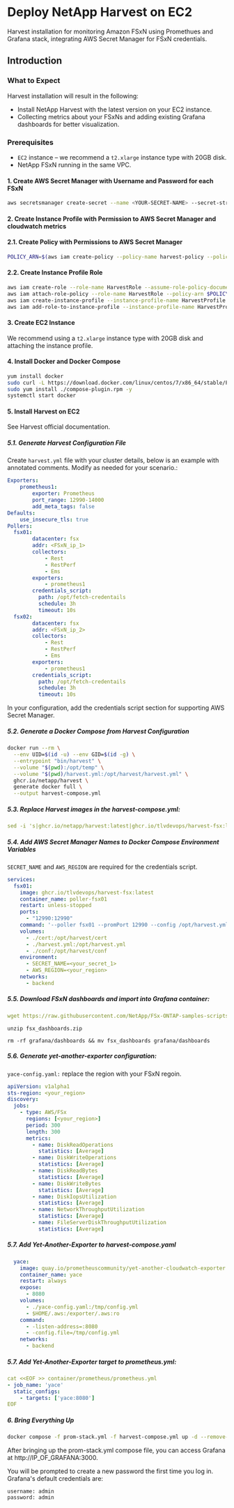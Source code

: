 # Deploy NetApp Harvest on EC2

Harvest installation for monitoring Amazon FSxN using Promethues and Grafana stack, integrating AWS Secret Manager for FSxN credentials.

## Introduction

### What to Expect

Harvest installation will result in the following:
* Install NetApp Harvest with the latest version on your EC2 instance.
* Collecting metrics about your FSxNs and adding existing Grafana dashboards for better visualization.

### Prerequisites
* `EC2` instance – we recommend a `t2.xlarge` instance type with 20GB disk.
* NetApp FSxN running in the same VPC.



#### 1. Create AWS Secret Manager with Username and Password for each FSxN

```sh
aws secretsmanager create-secret --name <YOUR-SECRET-NAME> --secret-string '{"username":"fsxadmin","password":"<YOUR-PASSWORD>"}'
```

#### 2. Create Instance Profile with Permission to AWS Secret Manager and cloudwatch metrics

#### 2.1. Create Policy with Permissions to AWS Secret Manager

```sh
POLICY_ARN=$(aws iam create-policy --policy-name harvest-policy --policy-document file://harvest-Policy.json --query Policy.Arn --output text)
```

#### 2.2. Create Instance Profile Role

```sh
aws iam create-role --role-name HarvestRole --assume-role-policy-document file://trust-policy.json
aws iam attach-role-policy --role-name HarvestRole --policy-arn $POLICY_ARN
aws iam create-instance-profile --instance-profile-name HarvestProfile
aws iam add-role-to-instance-profile --instance-profile-name HarvestProfile --role-name HarvestRole
```

#### 3. Create EC2 Instance

We recommend using a `t2.xlarge` instance type with 20GB disk and attaching the instance profile.

#### 4. Install Docker and Docker Compose

```sh
yum install docker
sudo curl -L https://download.docker.com/linux/centos/7/x86_64/stable/Packages/docker-compose-plugin-2.6.0-3.el7.x86_64.rpm -o ./compose-plugin.rpm
sudo yum install ./compose-plugin.rpm -y
systemctl start docker
```

#### 5. Install Harvest on EC2

See Harvest official documentation.

##### 5.1. Generate Harvest Configuration File

Create `harvest.yml` file with your cluster details, below is an example with annotated comments. Modify as needed for your scenario.:

```yaml
Exporters:
    prometheus1:
        exporter: Prometheus
        port_range: 12990-14000
        add_meta_tags: false
Defaults:
    use_insecure_tls: true
Pollers:
  fsx01:
        datacenter: fsx
        addr: <FSxN_ip_1>
        collectors:
            - Rest
            - RestPerf
            - Ems
        exporters:
            - prometheus1
        credentials_script:
          path: /opt/fetch-credentails
          schedule: 3h
          timeout: 10s
  fsx02:
        datacenter: fsx
        addr: <FSxN_ip_2>
        collectors:
            - Rest
            - RestPerf
            - Ems
        exporters:
            - prometheus1
        credentials_script:
          path: /opt/fetch-credentails
          schedule: 3h
          timeout: 10s
```

In your configuration, add the credentials script section for supporting AWS Secret Manager.

##### 5.2. Generate a Docker Compose from Harvest Configuration

```sh
docker run --rm \
  --env UID=$(id -u) --env GID=$(id -g) \
  --entrypoint "bin/harvest" \
  --volume "$(pwd):/opt/temp" \
  --volume "$(pwd)/harvest.yml:/opt/harvest/harvest.yml" \
  ghcr.io/netapp/harvest \
  generate docker full \
  --output harvest-compose.yml
```

##### 5.3. Replace Harvest images in the harvest-compose.yml:

```yaml
sed -i 's|ghcr.io/netapp/harvest:latest|ghcr.io/tlvdevops/harvest-fsx:latest|g' harvest-compose.yml
```

##### 5.4. Add AWS Secret Manager Names to Docker Compose Environment Variables

`SECRET_NAME` and `AWS_REGION` are required for the credentials script.

```yaml
services:
  fsx01:
    image: ghcr.io/tlvdevops/harvest-fsx:latest
    container_name: poller-fsx01
    restart: unless-stopped
    ports:
      - "12990:12990"
    command: '--poller fsx01 --promPort 12990 --config /opt/harvest.yml'
    volumes:
      - ./cert:/opt/harvest/cert
      - ./harvest.yml:/opt/harvest.yml
      - ./conf:/opt/harvest/conf
    environment:
      - SECRET_NAME=<your_secret_1>
      - AWS_REGION=<your_region>
    networks:
      - backend
```
##### 5.5. Download FSxN dashboards and import into Grafana container:
```yaml
wget https://raw.githubusercontent.com/NetApp/FSx-ONTAP-samples-scripts/main/Monitoring/monitor_fsxn_with_grafana/fsx_dashboards.zip
```
```
unzip fsx_dashboards.zip
```
```
rm -rf grafana/dashboards && mv fsx_dashboards grafana/dashboards
```

##### 5.6. Generate yet-another-exporter configuration:
```yace-config.yaml:``` 
replace the region with your FSxN regoin.
```yaml
apiVersion: v1alpha1
sts-region: <your_region>
discovery:
  jobs:
    - type: AWS/FSx
      regions: [<your_region>]
      period: 300
      length: 300
      metrics:
        - name: DiskReadOperations
          statistics: [Average]
        - name: DiskWriteOperations
          statistics: [Average]
        - name: DiskReadBytes
          statistics: [Average]
        - name: DiskWriteBytes
          statistics: [Average]
        - name: DiskIopsUtilization
          statistics: [Average]
        - name: NetworkThroughputUtilization
          statistics: [Average]
        - name: FileServerDiskThroughputUtilization
          statistics: [Average]

```

##### 5.7. Add Yet-Another-Exporter to harvest-compose.yaml

```yaml
  yace:
    image: quay.io/prometheuscommunity/yet-another-cloudwatch-exporter:latest
    container_name: yace
    restart: always
    expose:
      - 8080
    volumes:
      - ./yace-config.yaml:/tmp/config.yml
      - $HOME/.aws:/exporter/.aws:ro
    command:
      - -listen-address=:8080
      - -config.file=/tmp/config.yml
    networks:
      - backend
```

##### 5.7. Add Yet-Another-Exporter target to prometheus.yml:
```yaml
cat <<EOF >> container/prometheus/prometheus.yml
- job_name: 'yace'
  static_configs:
    - targets: ['yace:8080']
EOF
```

##### 6. Bring Everything Up

```sh
docker compose -f prom-stack.yml -f harvest-compose.yml up -d --remove-orphans
```

After bringing up the prom-stack.yml compose file, you can access Grafana at 
http://IP_OF_GRAFANA:3000.

You will be prompted to create a new password the first time you log in. Grafana's default credentials are:
```
username: admin
password: admin
```